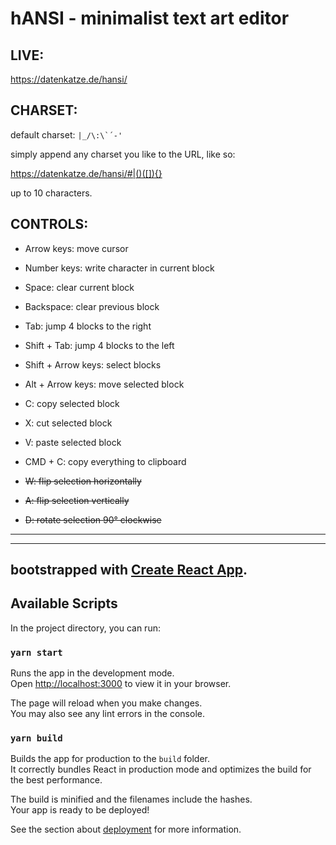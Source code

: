 # hANSI - minimalist text art editor   

## LIVE: 

https://datenkatze.de/hansi/

## CHARSET:

default charset: ```|_/\:\`´-'```

simply append any charset you like to the URL, like so:

https://datenkatze.de/hansi/#|()([]){}

up to 10 characters.

## CONTROLS:

- Arrow keys: move cursor
- Number keys: write character in current block


- Space: clear current block 
- Backspace: clear previous block


- Tab: jump 4 blocks to the right
- Shift + Tab: jump 4 blocks to the left


- Shift + Arrow keys: select blocks
- Alt + Arrow keys: move selected block
- C: copy selected block
- X: cut selected block
- V: paste selected block


- CMD + C: copy everything to clipboard


- <del>W: flip selection horizontally</del>
- <del>A: flip selection vertically</del>
- <del>D: rotate selection 90° clockwise</del>

--------------------------------------
---

##  bootstrapped with [Create React App](https://github.com/facebook/create-react-app).

## Available Scripts

In the project directory, you can run:

### `yarn start`

Runs the app in the development mode.\
Open [http://localhost:3000](http://localhost:3000) to view it in your browser.

The page will reload when you make changes.\
You may also see any lint errors in the console.

### `yarn build`

Builds the app for production to the `build` folder.\
It correctly bundles React in production mode and optimizes the build for the best performance.

The build is minified and the filenames include the hashes.\
Your app is ready to be deployed!

See the section about [deployment](https://facebook.github.io/create-react-app/docs/deployment) for more information.

